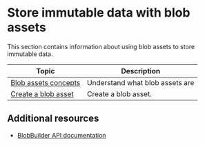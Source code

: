 # Store immutable data with blob assets

This section contains information about using blob assets to store immutable data.

|**Topic**|**Description**|
|---|---|
|[Blob assets concepts](blob-assets-concept.md)|Understand what blob assets are|
|[Create a blob asset](blob-assets-create.md)|Create a blob asset.|

## Additional resources

* [BlobBuilder API documentation](xref:Unity.Entities.BlobBuilder)